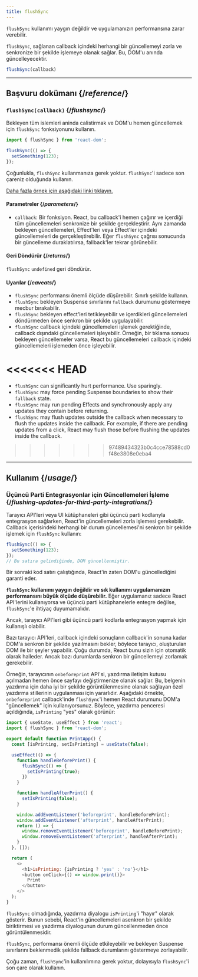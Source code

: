 ```yaml
---
title: flushSync
---
```


<Pitfall>

`flushSync` kullanımı yaygın değildir ve uygulamanızın performansına zarar verebilir.

</Pitfall>

<Intro>

`flushSync`, sağlanan callback içindeki herhangi bir güncellemeyi zorla ve senkronize bir şekilde işlemeye olanak sağlar. Bu, DOM'u anında güncelleyecektir.

```js
flushSync(callback)
```

</Intro>

<InlineToc />

---

## Başvuru dokümanı {/*reference*/}

### `flushSync(callback)` {/*flushsync*/}

Bekleyen tüm islemleri aninda calistirmak ve DOM'u hemen güncellemek için `flushSync` fonksiyonunu kullanın.


```js
import { flushSync } from 'react-dom';

flushSync(() => {
  setSomething(123);
});
```

Çoğunlukla, `flushSync` kullanmanıza gerek yoktur. `flushSync`'i sadece son çareniz olduğunda kullanın.

[Daha fazla örnek için aşağıdaki linki tıklayın.](#usage)

#### Parametreler {/*parameters*/}


* `callback`: Bir fonksiyon. React, bu callback'i hemen çağırır ve içerdiği tüm güncellemeleri senkronize bir şekilde gerçekleştirir. Aynı zamanda bekleyen güncellemeleri, Effect'leri veya Effect'ler içindeki güncellemeleri de gerçekleştirebilir. Eğer `flushSync` çağrısı sonucunda bir güncelleme duraklatılırsa, fallback'ler tekrar görünebilir.

#### Geri Döndürür {/*returns*/}

`flushSync` `undefined` geri döndürür.

#### Uyarılar {/*caveats*/}

* `flushSync` performansı önemli ölçüde düşürebilir. Sınırlı şekilde kullanın.
* `flushSync` bekleyen Suspense sınırlarını `fallback` durumunu göstermeye mecbur bırakabilir.
* `flushSync` bekleyen effect'leri tetikleyebilir ve içerdikleri güncellemeleri döndürmeden önce senkron bir şekilde uygulayabilir.
* `flushSync` callback içindeki güncellemeleri işlemek gerektiğinde, callback dışındaki güncellemeleri işleyebilir. Örneğin, bir tıklama sonucu bekleyen güncellemeler varsa, React bu güncellemeleri callback içindeki güncellemeleri işlemeden önce işleyebilir.

<<<<<<< HEAD
=======
* `flushSync` can significantly hurt performance. Use sparingly.
* `flushSync` may force pending Suspense boundaries to show their `fallback` state.
* `flushSync` may run pending Effects and synchronously apply any updates they contain before returning.
* `flushSync` may flush updates outside the callback when necessary to flush the updates inside the callback. For example, if there are pending updates from a click, React may flush those before flushing the updates inside the callback.
>>>>>>> 97489434323b0c4cce78588cd0f48e3808e0eba4

---

## Kullanım {/*usage*/}

### Üçüncü Parti Entegrasyonlar için Güncellemeleri İşleme {/*flushing-updates-for-third-party-integrations*/}

Tarayıcı API'leri veya UI kütüphaneleri gibi üçüncü parti kodlarıyla entegrasyon sağlarken, React'in güncellemeleri zorla işlemesi gerekebilir. Callback içerisindeki herhangi bir <CodeStep step={1}>durum güncellemesi</CodeStep>'ni senkron bir şekilde işlemek için `flushSync` kullanın:

```js [[1, 2, "setSomething(123)"]]
flushSync(() => {
  setSomething(123);
});
// Bu satıra gelindiğinde, DOM güncellenmiştir.
```

Bir sonraki kod satırı çalıştığında, React'in zaten DOM'u güncellediğini garanti eder.

**`flushSync` kullanımı yaygın değildir ve sık kullanımı uygulamanızın performansını büyük ölçüde düşürebilir.** Eğer uygulamanız sadece React API'lerini kullanıyorsa ve üçüncü parti kütüphanelerle entegre değilse, `flushSync`'e ihtiyaç duyumamalıdır.

Ancak, tarayıcı API'leri gibi üçüncü parti kodlarla entegrasyon yapmak için kullanışlı olabilir.

Bazı tarayıcı API'leri, callback içindeki sonuçların callback'in sonuna kadar DOM'a senkron bir şekilde yazılmasını bekler, böylece tarayıcı, oluşturulan DOM ile bir şeyler yapabilir. Çoğu durumda, React bunu sizin için otomatik olarak halleder. Ancak bazı durumlarda senkron bir güncellemeyi zorlamak gerekebilir.

Örneğin, tarayıcının `onbeforeprint` API'si, yazdırma iletişim kutusu açılmadan hemen önce sayfayı değiştirmenize olanak sağlar. Bu, belgenin yazdırma için daha iyi bir şekilde görüntülenmesine olanak sağlayan özel yazdırma stillerinin uygulanması için yararlıdır. Aşağıdaki örnekte, `onbeforeprint` callback'inde `flushSync`'i hemen React durumunu DOM'a "güncellemek" için kullanıyorsunuz. Böylece, yazdırma penceresi açıldığında, `isPrinting` "yes" olarak görünür:

<Sandpack>

```js src/App.js active
import { useState, useEffect } from 'react';
import { flushSync } from 'react-dom';

export default function PrintApp() {
  const [isPrinting, setIsPrinting] = useState(false);

  useEffect(() => {
    function handleBeforePrint() {
      flushSync(() => {
        setIsPrinting(true);
      })
    }

    function handleAfterPrint() {
      setIsPrinting(false);
    }

    window.addEventListener('beforeprint', handleBeforePrint);
    window.addEventListener('afterprint', handleAfterPrint);
    return () => {
      window.removeEventListener('beforeprint', handleBeforePrint);
      window.removeEventListener('afterprint', handleAfterPrint);
    }
  }, []);

  return (
    <>
      <h1>isPrinting: {isPrinting ? 'yes' : 'no'}</h1>
      <button onClick={() => window.print()}>
        Print
      </button>
    </>
  );
}
```

</Sandpack>

`flushSync` olmadığında, yazdırma diyalogu `isPrinting`'i "hayır" olarak gösterir. Bunun sebebi, React'in güncellemeleri asenkron bir şekilde biriktirmesi ve yazdırma diyalogunun durum güncellenmeden önce görüntülenmesidir.

<Pitfall>

`flushSync`, performansı önemli ölçüde etkileyebilir ve bekleyen Suspense sınırlarını beklenmedik şekilde fallback durumlarını göstermeye zorlayabilir.

Çoğu zaman, `flushSync`'in kullanılımına gerek yoktur, dolayısıyla `flushSync`'i son çare olarak kullanın.

</Pitfall>
